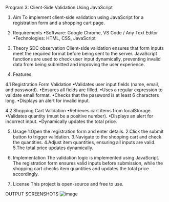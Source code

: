  Program 3: Client-Side Validation Using JavaScript


1. Aim
To implement client-side validation using JavaScript for a registration form and a shopping cart page.

2. Requirements
•Software: Google Chrome, VS Code / Any Text Editor
•Technologies: HTML, CSS, JavaScript

3. Theory
SDC observation
Client-side validation ensures that form inputs meet the required format before being sent to the server. JavaScript functions are used to check user input dynamically, preventing invalid data from being submitted and improving the user experience.

4. Features

4.1 Registration Form Validation
•Validates user input fields (name, email, and password).
•Ensures all fields are filled.
•Uses a regular expression to validate email format.
•Checks that the password is at least 6 characters long.
•Displays an alert for invalid input.

4.2 Shopping Cart Validation
•Retrieves cart items from localStorage.
•Validates quantity (must be a positive number).
•Displays an alert for incorrect input.
•Dynamically updates the total price.

5. Usage
1.Open the registration form and enter details.
2.Click the submit button to trigger validation.
3.Navigate to the shopping cart and check the quantities.
4.Adjust item quantities, ensuring all inputs are valid.
5.The total price updates dynamically.

6. Implementation
The validation logic is implemented using JavaScript. The registration form ensures valid inputs before submission, while the shopping cart checks item quantities and updates the total price accordingly.

7. License
This project is open-source and free to use.

OUTPUT SCREENSHOTS
![image](https://github.com/user-attachments/assets/a54d9efc-88cc-4018-a0e2-4afcf469f0ab)
